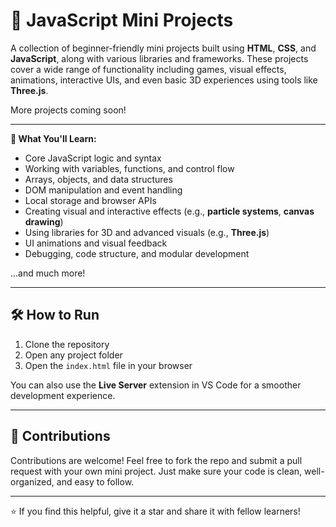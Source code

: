 # 🚀 JavaScript Mini Projects

A collection of beginner-friendly mini projects built using **HTML**, **CSS**, and **JavaScript**, along with various libraries and frameworks. These projects cover a wide range of functionality including games, visual effects, animations, interactive UIs, and even basic 3D experiences using tools like **Three.js**.

More projects coming soon!

---

**🧠 What You'll Learn:**

- Core JavaScript logic and syntax  
- Working with variables, functions, and control flow  
- Arrays, objects, and data structures  
- DOM manipulation and event handling  
- Local storage and browser APIs  
- Creating visual and interactive effects (e.g., **particle systems**, **canvas drawing**)  
- Using libraries for 3D and advanced visuals (e.g., **Three.js**)  
- UI animations and visual feedback  
- Debugging, code structure, and modular development  

...and much more!

---

## 🛠️ How to Run

1. Clone the repository  
2. Open any project folder  
3. Open the `index.html` file in your browser  

You can also use the **Live Server** extension in VS Code for a smoother development experience.

---

## 🙌 Contributions

Contributions are welcome! Feel free to fork the repo and submit a pull request with your own mini project. Just make sure your code is clean, well-organized, and easy to follow.

---

⭐ If you find this helpful, give it a star and share it with fellow learners!
